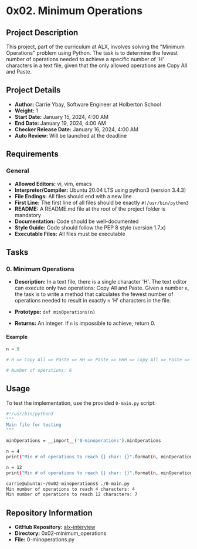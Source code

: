 # 0x02. Minimum Operations

## Project Description

This project, part of the curriculum at ALX, involves solving the "Minimum Operations" problem using Python. The task is to determine the fewest number of operations needed to achieve a specific number of 'H' characters in a text file, given that the only allowed operations are Copy All and Paste.

## Project Details

- **Author:** Carrie Ybay, Software Engineer at Holberton School
- **Weight:** 1
- **Start Date:** January 15, 2024, 4:00 AM
- **End Date:** January 19, 2024, 4:00 AM
- **Checker Release Date:** January 16, 2024, 4:00 AM
- **Auto Review:** Will be launched at the deadline

## Requirements

### General

- **Allowed Editors:** vi, vim, emacs
- **Interpreter/Compiler:** Ubuntu 20.04 LTS using python3 (version 3.4.3)
- **File Endings:** All files should end with a new line
- **First Line:** The first line of all files should be exactly `#!/usr/bin/python3`
- **README:** A README.md file at the root of the project folder is mandatory
- **Documentation:** Code should be well-documented
- **Style Guide:** Code should follow the PEP 8 style (version 1.7.x)
- **Executable Files:** All files must be executable

## Tasks

### 0. Minimum Operations

- **Description:** In a text file, there is a single character 'H'. The text editor can execute only two operations: Copy All and Paste. Given a number `n`, the task is to write a method that calculates the fewest number of operations needed to result in exactly `n` 'H' characters in the file.

- **Prototype:** `def minOperations(n)`

- **Returns:** An integer. If `n` is impossible to achieve, return 0.

#### Example

```python
n = 9

# H => Copy All => Paste => HH => Paste => HHH => Copy All => Paste => HHHHHH => Paste => HHHHHHHHH

# Number of operations: 6
```

## Usage

To test the implementation, use the provided `0-main.py` script:

```bash
#!/usr/bin/python3
"""
Main file for testing
"""

minOperations = __import__('0-minoperations').minOperations

n = 4
print("Min # of operations to reach {} char: {}".format(n, minOperations(n)))

n = 12
print("Min # of operations to reach {} char: {}".format(n, minOperations(n)))

carrie@ubuntu:~/0x02-minoperations$ ./0-main.py
Min number of operations to reach 4 characters: 4
Min number of operations to reach 12 characters: 7
```

## Repository Information

- **GitHub Repository:** [alx-interview](https://github.com/username/alx-interview)
- **Directory:** 0x02-minimum_operations
- **File:** 0-minoperations.py

